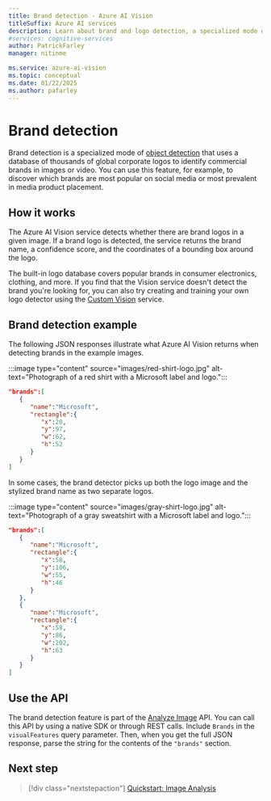 ```yaml
---
title: Brand detection - Azure AI Vision
titleSuffix: Azure AI services
description: Learn about brand and logo detection, a specialized mode of object detection, using the Azure AI Vision API.
#services: cognitive-services
author: PatrickFarley
manager: nitinme

ms.service: azure-ai-vision
ms.topic: conceptual
ms.date: 01/22/2025
ms.author: pafarley
---
```


# Brand detection

Brand detection is a specialized mode of [object detection](concept-object-detection.md) that uses a database of thousands of global corporate logos to identify commercial brands in images or video. You can use this feature, for example, to discover which brands are most popular on social media or most prevalent in media product placement.

## How it works

The Azure AI Vision service detects whether there are brand logos in a given image. If a brand logo is detected, the service returns the brand name, a confidence score, and the coordinates of a bounding box around the logo.

The built-in logo database covers popular brands in consumer electronics, clothing, and more. If you find that the Vision service doesn't detect the brand you're looking for, you can also try creating and training your own logo detector using the [Custom Vision](../custom-vision-service/index.yml) service.

## Brand detection example

The following JSON responses illustrate what Azure AI Vision returns when detecting brands in the example images.

:::image type="content" source="images/red-shirt-logo.jpg" alt-text="Photograph of a red shirt with a Microsoft label and logo.":::

```json
"brands":[  
   {  
      "name":"Microsoft",
      "rectangle":{  
         "x":20,
         "y":97,
         "w":62,
         "h":52
      }
   }
]
```

In some cases, the brand detector picks up both the logo image and the stylized brand name as two separate logos.

:::image type="content" source="images/gray-shirt-logo.jpg" alt-text="Photograph of a gray sweatshirt with a Microsoft label and logo.":::

```json
"brands":[  
   {  
      "name":"Microsoft",
      "rectangle":{  
         "x":58,
         "y":106,
         "w":55,
         "h":46
      }
   },
   {  
      "name":"Microsoft",
      "rectangle":{  
         "x":58,
         "y":86,
         "w":202,
         "h":63
      }
   }
]
```

## Use the API

The brand detection feature is part of the [Analyze Image](/rest/api/computervision/analyze-image) API. You can call this API by using a native SDK or through REST calls. Include `Brands` in the `visualFeatures` query parameter. Then, when you get the full JSON response, parse the string for the contents of the `"brands"` section.

## Next step

> [!div class="nextstepaction"]
> [Quickstart: Image Analysis](./quickstarts-sdk/image-analysis-client-library.md?pivots=programming-language-csharp)
